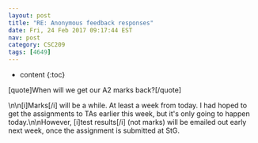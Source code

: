 ```yaml
---
layout: post
title: "RE: Anonymous feedback responses"
date: Fri, 24 Feb 2017 09:17:44 EST
nav: post
category: CSC209
tags: [4649]
---
```


* content
{:toc}

[quote]When will we get our A2 marks back?[/quote]
<!-- more -->
<p>\n\n[i]Marks[/i] will be a while. At least a week from today. I had hoped to get the assignments to TAs earlier this week, but it's only going to happen today.\n\nHowever, [i]test results[/i] (not marks) will be emailed out early next week, once the assignment is submitted at StG.</p>
